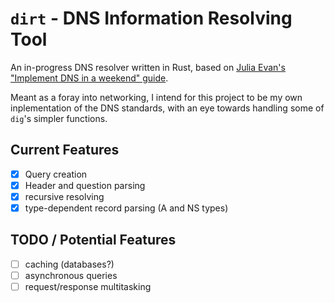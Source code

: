 # `dirt` - DNS Information Resolving Tool

An in-progress DNS resolver written in Rust, based on [Julia Evan's "Implement DNS in a weekend" guide](https://implement-dns.wizardzines.com/index.html).

Meant as a foray into networking, I intend for this project to be my own inplementation of the DNS standards, with an eye towards handling some of `dig`'s simpler functions.

## Current Features

- [x] Query creation
- [x] Header and question parsing
- [x] recursive resolving
- [x] type-dependent record parsing (A and NS types)

## TODO / Potential Features

- [ ] caching (databases?)
- [ ] asynchronous queries
- [ ] request/response multitasking
